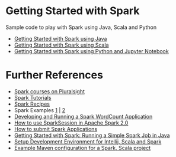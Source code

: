 # Getting Started with Spark

Sample code to play with Spark using Java, Scala and Python

* [Getting Started with Spark using Java](https://github.com/tirthalpatel/Learning-BigData/tree/master/gs-spark/gs-spark-java)
* [Getting Started with Spark using Scala](https://github.com/tirthalpatel/Learning-BigData/tree/master/gs-spark/gs-spark-scala)
* [Getting Started with Spark using Python and Jupyter Notebook](https://github.com/tirthalpatel/Learning-BigData/tree/master/gs-spark/gs-spark-python)

# Further References

* [Spark courses on Pluralsight](https://www.pluralsight.com/search?q=spark&categories=course&sort=displayDate)
* [Spark Tutorials](https://techvidvan.com/tutorials/spark-tutorial/)
* [Spark Recipes](https://sparkour.urizone.net/recipes)
* Spark Examples [1](https://spark.apache.org/examples.html) | [2](https://github.com/apache/spark/tree/v2.3.1/examples)
* [Developing and Running a Spark WordCount Application](https://www.cloudera.com/documentation/enterprise/5-5-x/topics/spark_develop_run.html)
* [How to use SparkSession in Apache Spark 2.0](https://databricks.com/blog/2016/08/15/how-to-use-sparksession-in-apache-spark-2-0.html)
* [How to submit Spark Applications](https://spark.apache.org/docs/2.3.1/submitting-applications.html)
* [Getting Started with Spark: Running a Simple Spark Job in Java](https://www.datasciencebytes.com/bytes/2016/04/18/getting-started-with-spark-running-a-simple-spark-job-in-java/)
* [Setup Development Environment for Intellij, Scala and Spark](https://kaizen.itversity.com/setup-development-environment-intellij-and-scala-big-data-hadoop-and-spark/)
* [Example Maven configuration for a Spark, Scala project](https://github.com/martinprobson/Spark-Scala-Maven-Example)